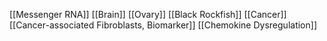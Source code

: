 [[Messenger RNA]]
[[Brain]]
[[Ovary]]
[[Black Rockfish]]
[[Cancer]]
[[Cancer-associated Fibroblasts, Biomarker]]
[[Chemokine Dysregulation]]
